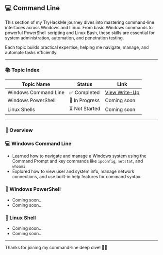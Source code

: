 ## 💻 Command Line 

This section of my TryHackMe journey dives into mastering command-line interfaces across Windows and Linux. From basic Windows commands to powerful PowerShell scripting and Linux Bash, these skills are essential for system administration, automation, and penetration testing.  

Each topic builds practical expertise, helping me navigate, manage, and automate tasks efficiently.  

---

### 📚 Topic Index  

| Topic Name            | Status         | Link                                                                  |
|-----------------------|----------------|-----------------------------------------------------------------------|
| Windows Command Line  | ✅ Completed   | [View Write-Up](https://github.com/MQKGitHub/Windows-Command-Line/)   |
| Windows PowerShell    | 🔄 In Progress | Coming soon                                                           |
| Linux Shells          | ⏳ Not Started | Coming soon                                                           |

---

### 🧠 Overview  

### 💻 Windows Command Line  
- Learned how to navigate and manage a Windows system using the Command Prompt and key commands like `ipconfig`, `netstat`, and `whoami`.  
- Explored how to view user and system info, manage network connections, and use built-in help features for command syntax.

### 🧩 Windows PowerShell
- Coming soon...
- Coming soon...

### 🐧 Linux Shell
- Coming soon...
- Coming soon...

---

Thanks for joining my command-line deep dive! 🚀🔧
